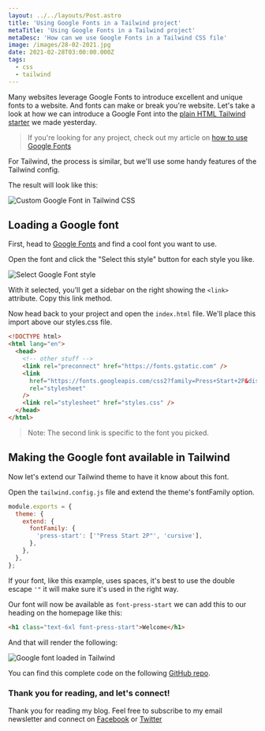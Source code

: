 ```yaml
---
layout: ../../layouts/Post.astro
title: 'Using Google Fonts in a Tailwind project'
metaTitle: 'Using Google Fonts in a Tailwind project'
metaDesc: 'How can we use Google Fonts in a Tailwind CSS file'
image: /images/28-02-2021.jpg
date: 2021-02-28T03:00:00.000Z
tags:
  - css
  - tailwind
---
```


Many websites leverage Google Fonts to introduce excellent and unique fonts to a website.
And fonts can make or break you're website. Let's take a look at how we can introduce a Google Font into the [plain HTML Tailwind starter](https://daily-dev-tips.com/posts/plain-html-starter-with-tailwind-css/)
we made yesterday.

> If you're looking for any project, check out my article on [how to use Google Fonts](https://daily-dev-tips.com/posts/how-to-use-google-fonts/)

For Tailwind, the process is similar, but we'll use some handy features of the Tailwind config.

The result will look like this:

![Custom Google Font in Tailwind CSS](https://cdn.hashnode.com/res/hashnode/image/upload/v1614061248074/YW0J-X1g2.png)

## Loading a Google font

First, head to [Google Fonts](https://fonts.google.com/) and find a cool font you want to use.

Open the font and click the "Select this style" button for each style you like.

![Select Google Font style](https://cdn.hashnode.com/res/hashnode/image/upload/v1614060531226/KCKUtaP8N.png)

With it selected, you'll get a sidebar on the right showing the `<link>` attribute.
Copy this link method.

Now head back to your project and open the `index.html` file. We'll place this import above our styles.css file.

```html
<!DOCTYPE html>
<html lang="en">
  <head>
    <!-- other stuff -->
    <link rel="preconnect" href="https://fonts.gstatic.com" />
    <link
      href="https://fonts.googleapis.com/css2?family=Press+Start+2P&display=swap"
      rel="stylesheet"
    />
    <link rel="stylesheet" href="styles.css" />
  </head>
</html>
```

> Note: The second link is specific to the font you picked.

## Making the Google font available in Tailwind

Now let's extend our Tailwind theme to have it know about this font.

Open the `tailwind.config.js` file and extend the theme's fontFamily option.

```js
module.exports = {
  theme: {
    extend: {
      fontFamily: {
        'press-start': ['"Press Start 2P"', 'cursive'],
      },
    },
  },
};
```

If your font, like this example, uses spaces, it's best to use the double escape `'"` it will make sure it's used in the right way.

Our font will now be available as `font-press-start` we can add this to our heading on the homepage like this:

```html
<h1 class="text-6xl font-press-start">Welcome</h1>
```

And that will render the following:

![Google font loaded in Tailwind](https://cdn.hashnode.com/res/hashnode/image/upload/v1614061094307/2RwZtsAH_.png)

You can find this complete code on the following [GitHub repo](https://github.com/rebelchris/HTML-Tailwind-Starter/tree/google-fonts).

### Thank you for reading, and let's connect!

Thank you for reading my blog. Feel free to subscribe to my email newsletter and connect on [Facebook](https://www.facebook.com/DailyDevTipsBlog) or [Twitter](https://twitter.com/DailyDevTips1)
